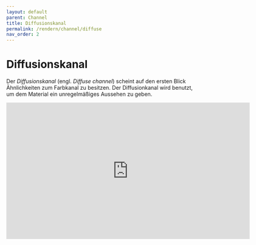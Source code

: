 ```yaml
---
layout: default
parent: Channel
title: Diffusionskanal
permalink: /rendern/channel/diffuse
nav_order: 2
---
```

# Diffusionskanal
Der _Diffusionskanal_ (engl. _Diffuse channel_) scheint auf den ersten Blick Ähnlichkeiten zum Farbkanal zu besitzen.
Der Diffusionkanal wird benutzt, um dem Material ein unregelmäßiges Aussehen zu geben.

<iframe width="640" height="360" src="https://www.youtube.com/embed/WmLLLI31UtI" frameborder="0" allow="accelerometer; autoplay; encrypted-media; gyroscope; picture-in-picture" allowfullscreen></iframe>

